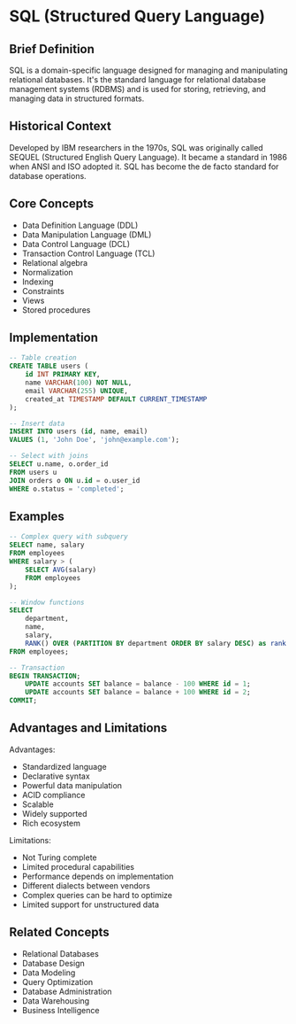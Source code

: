 # SQL (Structured Query Language)

## Brief Definition
SQL is a domain-specific language designed for managing and manipulating relational databases. It's the standard language for relational database management systems (RDBMS) and is used for storing, retrieving, and managing data in structured formats.

## Historical Context
Developed by IBM researchers in the 1970s, SQL was originally called SEQUEL (Structured English Query Language). It became a standard in 1986 when ANSI and ISO adopted it. SQL has become the de facto standard for database operations.

## Core Concepts
- Data Definition Language (DDL)
- Data Manipulation Language (DML)
- Data Control Language (DCL)
- Transaction Control Language (TCL)
- Relational algebra
- Normalization
- Indexing
- Constraints
- Views
- Stored procedures

## Implementation
```sql
-- Table creation
CREATE TABLE users (
    id INT PRIMARY KEY,
    name VARCHAR(100) NOT NULL,
    email VARCHAR(255) UNIQUE,
    created_at TIMESTAMP DEFAULT CURRENT_TIMESTAMP
);

-- Insert data
INSERT INTO users (id, name, email)
VALUES (1, 'John Doe', 'john@example.com');

-- Select with joins
SELECT u.name, o.order_id
FROM users u
JOIN orders o ON u.id = o.user_id
WHERE o.status = 'completed';
```

## Examples
```sql
-- Complex query with subquery
SELECT name, salary
FROM employees
WHERE salary > (
    SELECT AVG(salary)
    FROM employees
);

-- Window functions
SELECT 
    department,
    name,
    salary,
    RANK() OVER (PARTITION BY department ORDER BY salary DESC) as rank
FROM employees;

-- Transaction
BEGIN TRANSACTION;
    UPDATE accounts SET balance = balance - 100 WHERE id = 1;
    UPDATE accounts SET balance = balance + 100 WHERE id = 2;
COMMIT;
```

## Advantages and Limitations
Advantages:
- Standardized language
- Declarative syntax
- Powerful data manipulation
- ACID compliance
- Scalable
- Widely supported
- Rich ecosystem

Limitations:
- Not Turing complete
- Limited procedural capabilities
- Performance depends on implementation
- Different dialects between vendors
- Complex queries can be hard to optimize
- Limited support for unstructured data

## Related Concepts
- Relational Databases
- Database Design
- Data Modeling
- Query Optimization
- Database Administration
- Data Warehousing
- Business Intelligence 